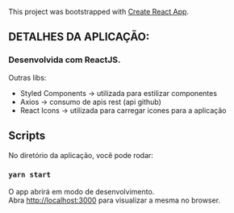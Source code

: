 This project was bootstrapped with [Create React App](https://github.com/facebook/create-react-app).



## DETALHES DA APLICAÇÃO:

### Desenvolvida com ReactJS.

Outras libs:
<ul>
  <li>Styled Components -> utilizada para estilizar componentes</li>
  <li>Axios -> consumo de apis rest (api github)</li>
   <li>React Icons -> utilizada para carregar icones para a aplicação</li>
</ul>  

## Scripts

No diretório da aplicação, você pode rodar:

### `yarn start`

O app abrirá em modo de desenvolvimento.<br />
Abra [http://localhost:3000](http://localhost:3000) para visualizar a mesma no browser.

